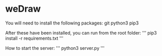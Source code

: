 # weDraw

You will need to install the following packages:
git
python3
pip3 

After these have been installed, you can run from the root folder:
'''
pip3 install -r requirements.txt
'''

How to start the server:
'''
python3 server.py
'''


